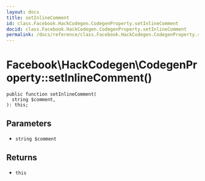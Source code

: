 ```yaml
---
layout: docs
title: setInlineComment
id: class.Facebook.HackCodegen.CodegenProperty.setInlineComment
docid: class.Facebook.HackCodegen.CodegenProperty.setInlineComment
permalink: /docs/reference/class.Facebook.HackCodegen.CodegenProperty.setInlineComment/
---
```

# Facebook\\HackCodegen\\CodegenProperty::setInlineComment()




``` Hack
public function setInlineComment(
  string $comment,
): this;
```




## Parameters




- ` string $comment `




## Returns




+ ` this `